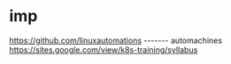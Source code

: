 # imp

https://github.com/linuxautomations    ------- automachines
https://sites.google.com/view/k8s-training/syllabus


